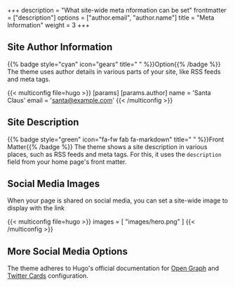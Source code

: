 +++
description = "What site-wide meta nformation can be set"
frontmatter = ["description"]
options = ["author.email", "author.name"]
title = "Meta Information"
weight = 3
+++

## Site Author Information

{{% badge style="cyan" icon="gears" title=" " %}}Option{{% /badge %}} The theme uses author details in various parts of your site, like RSS feeds and meta tags.

{{< multiconfig file=hugo >}}
[params]
  [params.author]
    name = 'Santa Claus'
    email = 'santa@example.com'
{{< /multiconfig >}}

## Site Description

{{% badge style="green" icon="fa-fw fab fa-markdown" title=" " %}}Front Matter{{% /badge %}} The theme shows a site description in various places, such as RSS feeds and meta tags. For this, it uses the `description` field from your home page's front matter.

## Social Media Images

When your page is shared on social media, you can set a site-wide image to display with the link

{{< multiconfig file=hugo >}}
images = [ "images/hero.png" ]
{{< /multiconfig >}}

## More Social Media Options

The theme adheres to Hugo's official documentation for [Open Graph](https://gohugo.io/templates/embedded/#configure-open-graph) and [Twitter Cards](https://gohugo.io/templates/embedded/#configure-x-twitter-cards) configuration.
